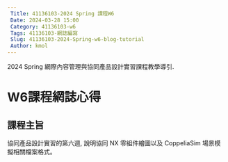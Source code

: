```yaml
---
 Title: 41136103-2024 Spring 課程W6
 Date: 2024-03-28 15:00
 Category: 41136103-w6
 Tags: 41136103-網誌編寫
 Slug: 41136103-2024-Spring-w6-blog-tutorial
 Author: kmol
---
```


2024 Spring 網際內容管理與協同產品設計實習課程教學導引.

<!-- PELICAN_END_SUMMARY -->

# W6課程網誌心得

## 課程主旨

協同產品設計實習的第六週, 說明協同 NX 零組件繪圖以及 CoppeliaSim 場景模擬相關檔案格式。
